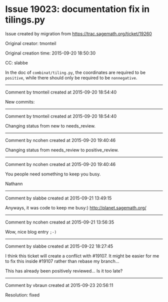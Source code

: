 # Issue 19023: documentation fix in tilings.py

Issue created by migration from https://trac.sagemath.org/ticket/19260

Original creator: tmonteil

Original creation time: 2015-09-20 18:50:30

CC:  slabbe

In the doc of `combinat/tiling.py`, the coordinates are required to be `positive`, while there should only be required to be `nonnegative`.


---

Comment by tmonteil created at 2015-09-20 18:54:40

New commits:


---

Comment by tmonteil created at 2015-09-20 18:54:40

Changing status from new to needs_review.


---

Comment by ncohen created at 2015-09-20 19:40:46

Changing status from needs_review to positive_review.


---

Comment by ncohen created at 2015-09-20 19:40:46

You people need something to keep you busy.

Nathann


---

Comment by slabbe created at 2015-09-21 13:49:15

Anyways, it was code to keep me busy:) http://planet.sagemath.org/


---

Comment by ncohen created at 2015-09-21 13:56:35

Wow, nice blog entry `;-)`


---

Comment by slabbe created at 2015-09-22 18:27:45

I think this ticket will create a conflict with #19107. It might be easier for me to fix this inside #19107 rather than rebase my branch...

This has already been positively reviewed... Is it too late?


---

Comment by vbraun created at 2015-09-23 20:56:11

Resolution: fixed
